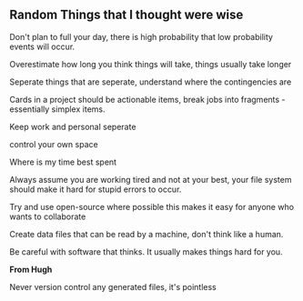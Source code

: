## Random Things that I thought were wise

Don't plan to full your day, there is high probability that low probability events will occur.

Overestimate how long you think things will take, things usually take longer

Seperate things that are seperate, understand where the contingencies are

Cards in a project should be actionable items, break jobs into fragments - essentially simplex items.

Keep work and personal seperate

control your own space

Where is my time best spent

Always assume you are working tired and not at your best, your file system should make it hard for stupid errors to occur.

Try and use open-source where possible this makes it easy for anyone who wants to collaborate

Create data files that can be read by a machine, don't think like a human.

Be careful with software that thinks. It usually makes things hard for you.

**From Hugh**

Never version control any generated files, it's pointless
